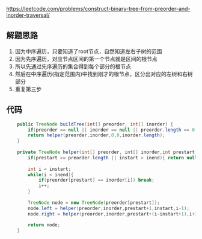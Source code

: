 https://leetcode.com/problems/construct-binary-tree-from-preorder-and-inorder-traversal/

## 解题思路
1. 因为中序遍历，只要知道了root节点，自然知道左右子树的范围
2. 因为先序遍历，对应节点区间的第一个节点就是区间的根节点
3. 所以先通过先序遍历的集合得到每个部分的根节点
4. 然后在中序遍历(指定范围内)中找到刚才的根节点，区分出对应的左树和右树部分
5. 重复第三步

## 代码
```java
	public TreeNode buildTree(int[] preorder, int[] inorder) {
        if(preorder == null || inorder == null || preorder.length == 0 || inorder.length == 0){ return null; }
        return helper(preorder,inorder,0,0,inorder.length);
    }
    
    private TreeNode helper(int[] preorder, int[] inorder,int prestart,int instart,int inend){
        if(prestart >= preorder.length || instart > inend){ return null; }
        
        int i = instart;
        while(i < inend){
            if(preorder[prestart] == inorder[i]) break;
            i++;
        }
        
        TreeNode node = new TreeNode(preorder[prestart]);
        node.left = helper(preorder,inorder,prestart+1,instart,i-1);
        node.right = helper(preorder,inorder,prestart+(i-instart+1),i+1,inend);
        
        return node;
    }
```
